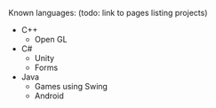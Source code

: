 
Known languages:
(todo: link to pages listing projects)

* C++
  * Open GL
* C#
  * Unity
  * Forms
* Java
  * Games using Swing
  * Android

